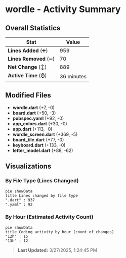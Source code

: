 # wordle - Activity Summary 

## Overall Statistics

| Stat                   | Value                                                             |
| ---------------------- | ----------------------------------------------------------------- |
| **Lines Added** (➕)   | 959                                          |
| **Lines Removed** (➖) | 70                                        |
| **Net Change** (↕)    | 889                |
| **Active Time** (⌚)   | 36 minutes |


## Modified Files
- **wordle.dart** (+7, -0)
- **board.dart** (+50, -3)
- **pubspec.yaml** (+92, -0)
- **app_colors.dart** (+30, -0)
- **app.dart** (+113, -0)
- **wordle_screen.dart** (+369, -5)
- **board_tile.dart** (+77, -0)
- **keyboard.dart** (+133, -0)
- **letter_model.dart** (+88, -62)

## Visualizations

### By File Type (Lines Changed)

```mermaid
pie showData
title Lines changed by file type
".dart" : 937
".yaml" : 92
```

### By Hour (Estimated Activity Count)

```mermaid
pie showData
title Coding activity by hour (count of changes)
"12h" : 15
"13h" : 12
```


> **Last Updated:** 3/27/2025, 1:24:45 PM